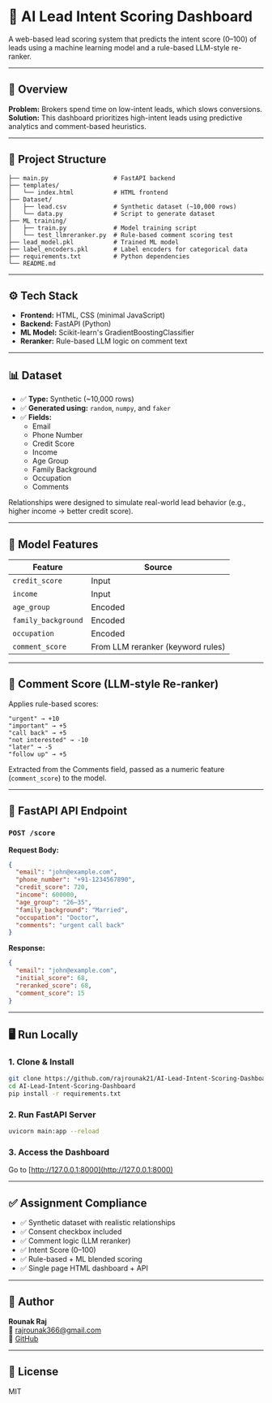 # 🧠 AI Lead Intent Scoring Dashboard

A web-based lead scoring system that predicts the intent score (0–100) of leads using a machine learning model and a rule-based LLM-style re-ranker.

---

## 🚀 Overview

**Problem:** Brokers spend time on low-intent leads, which slows conversions.  
**Solution:** This dashboard prioritizes high-intent leads using predictive analytics and comment-based heuristics.

---

## 📂 Project Structure

```
├── main.py                  # FastAPI backend
├── templates/
│   └── index.html           # HTML frontend
├── Dataset/
│   ├── lead.csv             # Synthetic dataset (~10,000 rows)
│   └── data.py              # Script to generate dataset
├── ML training/
│   ├── train.py             # Model training script
│   └── test_llmreranker.py  # Rule-based comment scoring test
├── lead_model.pkl           # Trained ML model
├── label_encoders.pkl       # Label encoders for categorical data
├── requirements.txt         # Python dependencies
└── README.md
```

---

## ⚙️ Tech Stack

- **Frontend:** HTML, CSS (minimal JavaScript)
- **Backend:** FastAPI (Python)
- **ML Model:** Scikit-learn's GradientBoostingClassifier
- **Reranker:** Rule-based LLM logic on comment text

---

## 📊 Dataset

- ✅ **Type:** Synthetic (~10,000 rows)
- ✅ **Generated using:** `random`, `numpy`, and `faker`
- ✅ **Fields:**
  - Email
  - Phone Number
  - Credit Score
  - Income
  - Age Group
  - Family Background
  - Occupation
  - Comments

Relationships were designed to simulate real-world lead behavior (e.g., higher income → better credit score).

---

## 🧠 Model Features

| Feature           | Source     |
|------------------|------------|
| `credit_score`    | Input      |
| `income`          | Input      |
| `age_group`       | Encoded    |
| `family_background` | Encoded |
| `occupation`      | Encoded    |
| `comment_score`   | From LLM reranker (keyword rules) |

---

## 🔄 Comment Score (LLM-style Re-ranker)

Applies rule-based scores:
```
"urgent" → +10
"important" → +5
"call back" → +5
"not interested" → -10
"later" → -5
"follow up" → +5
```
Extracted from the Comments field, passed as a numeric feature (`comment_score`) to the model.

---

## 📡 FastAPI API Endpoint

### `POST /score`

**Request Body:**
```json
{
  "email": "john@example.com",
  "phone_number": "+91-1234567890",
  "credit_score": 720,
  "income": 600000,
  "age_group": "26–35",
  "family_background": "Married",
  "occupation": "Doctor",
  "comments": "urgent call back"
}
```

**Response:**
```json
{
  "email": "john@example.com",
  "initial_score": 68,
  "reranked_score": 68,
  "comment_score": 15
}
```

---

## 🖥️ Run Locally

### 1. Clone & Install
```bash
git clone https://github.com/rajrounak21/AI-Lead-Intent-Scoring-Dashboard.git
cd AI-Lead-Intent-Scoring-Dashboard
pip install -r requirements.txt
```

### 2. Run FastAPI Server
```bash
uvicorn main:app --reload
```

### 3. Access the Dashboard
Go to [http://127.0.0.1:8000](http://127.0.0.1:8000)

---

## ✅ Assignment Compliance

- ✅ Synthetic dataset with realistic relationships
- ✅ Consent checkbox included
- ✅ Comment logic (LLM reranker)
- ✅ Intent Score (0–100)
- ✅ Rule-based + ML blended scoring
- ✅ Single page HTML dashboard + API

---

## 📩 Author

**Rounak Raj**  
📧 rajrounak366@gmail.com  
🔗 [GitHub](https://github.com/rajrounak21)

---

## 📝 License

MIT

